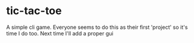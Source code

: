 # tic-tac-toe

A simple cli game. Everyone seems to do this as their first 'project' so it's time I do too. Next time I'll add a proper gui

